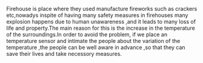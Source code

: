 Firehouse is place where they used manufacture fireworks such as crackers etc,nowadys inspite of having many safety measures in firehouses many explosion happens due to human unawareness ,and it leads to many loss of life and property.The main reason for this is the increase in the temperature of the surroundings.In order to avoid the problem, if we place an temperature sensor and intimate the people about the variation of the temperature ,the people can be well aware in advance ,so that they can save their lives  and take necessory measures.
